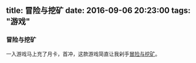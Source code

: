 title: 冒险与挖矿
date: 2016-09-06 20:23:00
tags: "游戏"
---

### 冒险与挖矿

一入游戏马上充了月卡，首冲，这款游戏简直让我剁手[冒险与挖矿][1]。


[1]:http://mx.yingxiong.com/ppc_pc "冒险与挖矿"
